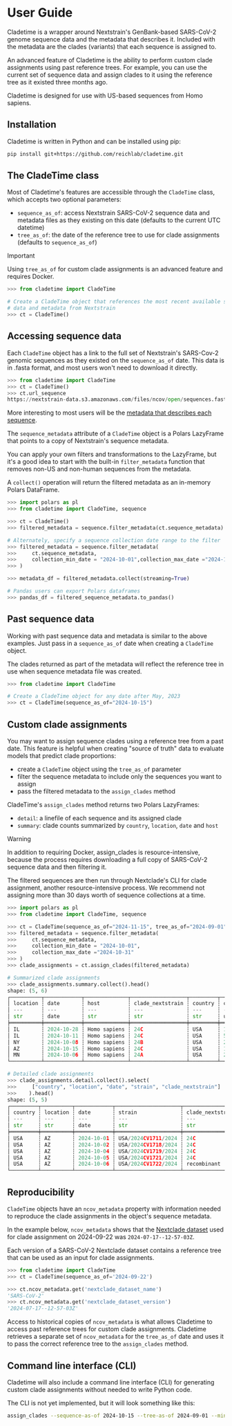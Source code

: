 # User Guide

Cladetime is a wrapper around Nextstrain's GenBank-based SARS-CoV-2 genome
sequence data and the metadata that describes it. Included with the metadata
are the clades (variants) that each sequence is assigned to.

An advanced feature of Cladetime is the ability to perform custom clade
assignments using past reference trees. For example, you can use the
current set of sequence data and assign clades to it using the reference tree
as it existed three months ago.

Cladetime is designed for use with US-based sequences from Homo sapiens.

## Installation

Cladetime is written in Python and can be installed using pip:

```bash
pip install git+https://github.com/reichlab/cladetime.git
```

## The CladeTime class

Most of Cladetime's features are accessible through the `CladeTime` class,
which accepts two optional parameters:

- `sequence_as_of`: access Nextstrain SARS-CoV-2 sequence data and metadata
files as they existing on this date (defaults to the current UTC datetime)
- `tree_as_of`: the date of the reference tree to use for clade assignments
(defaults to `sequence_as_of`)

> [!IMPORTANT]
> Using `tree_as_of` for custom clade assignments is an advanced feature
> and requires Docker.

```python
>>> from cladetime import CladeTime

# Create a CladeTime object that references the most recent available sequence
# data and metadata from Nextstrain
>>> ct = CladeTime()
```

## Accessing sequence data

Each `CladeTime` object has a link to the full set of Nextstrain's SARS-Cov-2
genomic sequences as they existed on the `sequence_as_of` date. This data
is in .fasta format, and most users won't need to download it directly.

```python
>>> from cladetime import CladeTime
>>> ct = CladeTime()
>>> ct.url_sequence
https://nextstrain-data.s3.amazonaws.com/files/ncov/open/sequences.fasta.xz?versionId=4Sv2PbA1NoEd.V_LOOQSBPkqBpdoj7s_'
```

More interesting to most users will be the [metadata that describes each
sequence](https://docs.nextstrain.org/projects/ncov/en/latest/reference/metadata-fields.html).

The `sequence_metadata` attribute of a `CladeTime` object is a Polars LazyFrame
that points to a copy of Nextstrain's sequence metadata.

You can apply your own filters and transformations to the LazyFrame, but
it's a good idea to start with the built-in `filter_metadata` function that
removes non-US and non-human sequences from the metadata.

A `collect()` operation will return the filtered metadata as an in-memory
Polars DataFrame.

```python
>>> import polars as pl
>>> from cladetime import CladeTime, sequence

>>> ct = CladeTime()
>>> filtered_metadata = sequence.filter_metadata(ct.sequence_metadata)

# Alternately, specify a sequence collection date range to the filter
>>> filtered_metadata = sequence.filter_metadata(
>>>     ct.sequence_metadata,
>>>     collection_min_date = "2024-10-01",collection_max_date ="2024-10-31"
>>> )

>>> metadata_df = filtered_metadata.collect(streaming=True)

# Pandas users can export Polars dataframes
>>> pandas_df = filtered_sequence_metadata.to_pandas()
```

## Past sequence data

Working with past sequence data and metadata is similar to the above examples.
Just pass in a `sequence_as_of` date when creating a `CladeTime` object.

The clades returned as part of the metadata will reflect the reference tree
in use when sequence metadata file was created.

```python
>>> from cladetime import CladeTime

# Create a CladeTime object for any date after May, 2023
>>> ct = CladeTime(sequence_as_of="2024-10-15")
```

## Custom clade assignments

You may want to assign sequence clades using a reference tree from a past date.
This feature is helpful when creating "source of truth" data to evaluate
models that predict clade proportions:

- create a `CladeTime` object using the `tree_as_of` parameter
- filter the sequence metadata to include only the sequences you want to assign
- pass the filtered metadata to the `assign_clades` method

CladeTime's `assign_clades` method returns two Polars LazyFrames:

- `detail`: a linefile of each sequence and its assigned clade
- `summary`: clade counts summarized by `country`, `location`, `date` and `host`

> [!WARNING]
> In addition to requiring Docker, assign_clades is resource-intensive,
> because the process requires downloading a full copy of SARS-CoV-2
> sequence data and then filtering it.
>
> The filtered sequences are then run through Nextclade's CLI for clade
> assignment, another resource-intensive process. We recommend not
> assigning more than 30 days worth of sequence collections at a time.

```python
>>> import polars as pl
>>> from cladetime import CladeTime, sequence

>>> ct = CladeTime(sequence_as_of="2024-11-15", tree_as_of="2024-09-01")
>>> filtered_metadata = sequence.filter_metadata(
>>>     ct.sequence_metadata,
>>>     collection_min_date = "2024-10-01",
>>>     collection_max_date ="2024-10-31"
>>> )
>>> clade_assignments = ct.assign_clades(filtered_metadata)

# Summarized clade assignments
>>> clade_assignments.summary.collect().head()
shape: (5, 6)
┌──────────┬────────────┬──────────────┬──────────────────┬─────────┬───────┐
│ location ┆ date       ┆ host         ┆ clade_nextstrain ┆ country ┆ count │
│ ---      ┆ ---        ┆ ---          ┆ ---              ┆ ---     ┆ ---   │
│ str      ┆ date       ┆ str          ┆ str              ┆ str     ┆ u32   │
╞══════════╪════════════╪══════════════╪══════════════════╪═════════╪═══════╡
│ IL       ┆ 2024-10-28 ┆ Homo sapiens ┆ 24C              ┆ USA     ┆ 1     │
│ IL       ┆ 2024-10-11 ┆ Homo sapiens ┆ 24C              ┆ USA     ┆ 5     │
│ NY       ┆ 2024-10-08 ┆ Homo sapiens ┆ 24B              ┆ USA     ┆ 2     │
│ AZ       ┆ 2024-10-15 ┆ Homo sapiens ┆ 24C              ┆ USA     ┆ 1     │
│ MN       ┆ 2024-10-06 ┆ Homo sapiens ┆ 24A              ┆ USA     ┆ 2     │
└──────────┴────────────┴──────────────┴──────────────────┴─────────┴───────┘

# Detailed clade assignments
>>> clade_assignments.detail.collect().select(
>>>     ["country", "location", "date", "strain", "clade_nextstrain"]
>>>    ).head()
shape: (5, 5)
┌─────────┬──────────┬────────────┬─────────────────────┬──────────────────┐
│ country ┆ location ┆ date       ┆ strain              ┆ clade_nextstrain │
│ ---     ┆ ---      ┆ ---        ┆ ---                 ┆ ---              │
│ str     ┆ str      ┆ date       ┆ str                 ┆ str              │
╞═════════╪══════════╪════════════╪═════════════════════╪══════════════════╡
│ USA     ┆ AZ       ┆ 2024-10-01 ┆ USA/2024CV1711/2024 ┆ 24C              │
│ USA     ┆ AZ       ┆ 2024-10-02 ┆ USA/2024CV1718/2024 ┆ 24C              │
│ USA     ┆ AZ       ┆ 2024-10-04 ┆ USA/2024CV1719/2024 ┆ 24C              │
│ USA     ┆ AZ       ┆ 2024-10-05 ┆ USA/2024CV1721/2024 ┆ 24C              │
│ USA     ┆ AZ       ┆ 2024-10-06 ┆ USA/2024CV1722/2024 ┆ recombinant      │
└─────────┴──────────┴────────────┴─────────────────────┴──────────────────┘
```

## Reproducibility

`CladeTime` objects have an `ncov_metadata` property with information needed to
reproduce the clade assignments in the object's sequence metadata.

In the example below, `ncov_metadata` shows that the
[Nextclade dataset](https://docs.nextstrain.org/projects/nextclade/en/stable/user/datasets.html)
used for clade assignment on 2024-09-22 was `2024-07-17--12-57-03Z`.

Each version of a SARS-CoV-2 Nextclade dataset contains a reference tree
that can be used as an input for clade assignments.

```python
>>> from cladetime import CladeTime
>>> ct = CladeTime(sequence_as_of='2024-09-22')

>>> ct.ncov_metadata.get('nextclade_dataset_name')
'SARS-CoV-2'
>>> ct.ncov_metadata.get('nextclade_dataset_version')
'2024-07-17--12-57-03Z'
```

Access to historical copies of `ncov_metadata` is what allows Cladetime to
access past reference trees for custom clade assignments. Cladetime retrieves
a separate set of `ncov_metadata` for the `tree_as_of` date and uses it to pass
the correct reference tree to the `assign_clades` method.

## Command line interface (CLI)

Cladetime will also include a command line interface (CLI) for generating
custom clade assignments without needed to write Python code.

The CLI is not yet implemented, but it will look something like this:

```bash
assign_clades --sequence-as-of 2024-10-15 --tree-as-of 2024-09-01 --min-collection-date 2024-09-01 --max-collection-date 2024-09-30 --output-file clade_assignments.tsv
```
